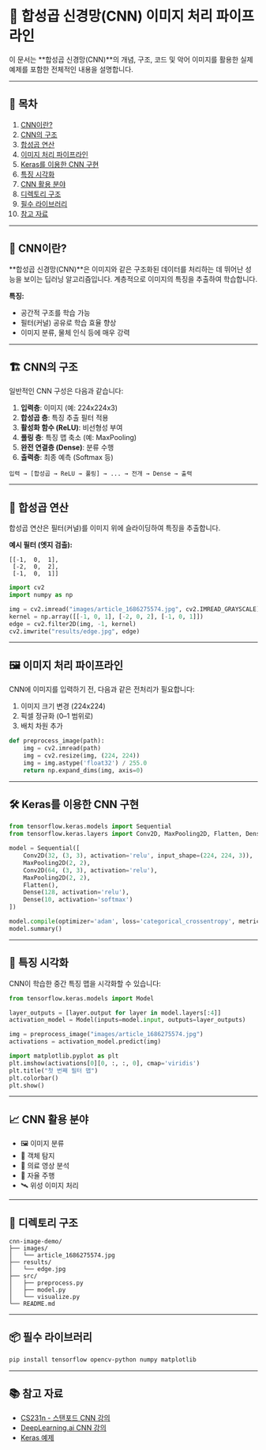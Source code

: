 
# 🧠 합성곱 신경망(CNN) 이미지 처리 파이프라인

이 문서는 **합성곱 신경망(CNN)**의 개념, 구조, 코드 및 악어 이미지를 활용한 실제 예제를 포함한 전체적인 내용을 설명합니다.

---

## 📌 목차

1. [CNN이란?](#-cnn이란)
2. [CNN의 구조](#-cnn의-구조)
3. [합성곱 연산](#-합성곱-연산)
4. [이미지 처리 파이프라인](#-이미지-처리-파이프라인)
5. [Keras를 이용한 CNN 구현](#-keras를-이용한-cnn-구현)
6. [특징 시각화](#-특징-시각화)
7. [CNN 활용 분야](#-cnn-활용-분야)
8. [디렉토리 구조](#-디렉토리-구조)
9. [필수 라이브러리](#-필수-라이브러리)
10. [참고 자료](#-참고-자료)

---

## 🧠 CNN이란?

**합성곱 신경망(CNN)**은 이미지와 같은 구조화된 데이터를 처리하는 데 뛰어난 성능을 보이는 딥러닝 알고리즘입니다. 계층적으로 이미지의 특징을 추출하여 학습합니다.

**특징:**

- 공간적 구조를 학습 가능
- 필터(커널) 공유로 학습 효율 향상
- 이미지 분류, 물체 인식 등에 매우 강력

---

## 🏗️ CNN의 구조

일반적인 CNN 구성은 다음과 같습니다:

1. **입력층**: 이미지 (예: 224x224x3)
2. **합성곱 층**: 특징 추출 필터 적용
3. **활성화 함수 (ReLU)**: 비선형성 부여
4. **풀링 층**: 특징 맵 축소 (예: MaxPooling)
5. **완전 연결층 (Dense)**: 분류 수행
6. **출력층**: 최종 예측 (Softmax 등)

```
입력 → [합성곱 → ReLU → 풀링] → ... → 전개 → Dense → 출력
```

---

## 🧮 합성곱 연산

합성곱 연산은 필터(커널)를 이미지 위에 슬라이딩하여 특징을 추출합니다.

**예시 필터 (엣지 검출):**
```
[[-1,  0,  1],
 [-2,  0,  2],
 [-1,  0,  1]]
```

```python
import cv2
import numpy as np

img = cv2.imread("images/article_1686275574.jpg", cv2.IMREAD_GRAYSCALE)
kernel = np.array([[-1, 0, 1], [-2, 0, 2], [-1, 0, 1]])
edge = cv2.filter2D(img, -1, kernel)
cv2.imwrite("results/edge.jpg", edge)
```

---

## 🖼️ 이미지 처리 파이프라인

CNN에 이미지를 입력하기 전, 다음과 같은 전처리가 필요합니다:

1. 이미지 크기 변경 (224x224)
2. 픽셀 정규화 (0–1 범위로)
3. 배치 차원 추가

```python
def preprocess_image(path):
    img = cv2.imread(path)
    img = cv2.resize(img, (224, 224))
    img = img.astype('float32') / 255.0
    return np.expand_dims(img, axis=0)
```

---

## 🛠️ Keras를 이용한 CNN 구현

```python
from tensorflow.keras.models import Sequential
from tensorflow.keras.layers import Conv2D, MaxPooling2D, Flatten, Dense

model = Sequential([
    Conv2D(32, (3, 3), activation='relu', input_shape=(224, 224, 3)),
    MaxPooling2D(2, 2),
    Conv2D(64, (3, 3), activation='relu'),
    MaxPooling2D(2, 2),
    Flatten(),
    Dense(128, activation='relu'),
    Dense(10, activation='softmax')
])

model.compile(optimizer='adam', loss='categorical_crossentropy', metrics=['accuracy'])
model.summary()
```

---

## 🧪 특징 시각화

CNN이 학습한 중간 특징 맵을 시각화할 수 있습니다:

```python
from tensorflow.keras.models import Model

layer_outputs = [layer.output for layer in model.layers[:4]]
activation_model = Model(inputs=model.input, outputs=layer_outputs)

img = preprocess_image("images/article_1686275574.jpg")
activations = activation_model.predict(img)

import matplotlib.pyplot as plt
plt.imshow(activations[0][0, :, :, 0], cmap='viridis')
plt.title("첫 번째 필터 맵")
plt.colorbar()
plt.show()
```

---

## 📈 CNN 활용 분야

- 🖼️ 이미지 분류
- 🎯 객체 탐지
- 🧬 의료 영상 분석
- 🚗 자율 주행
- 🛰️ 위성 이미지 처리

---

## 📂 디렉토리 구조

```
cnn-image-demo/
├── images/
│   └── article_1686275574.jpg
├── results/
│   └── edge.jpg
├── src/
│   ├── preprocess.py
│   ├── model.py
│   └── visualize.py
└── README.md
```

---

## 📦 필수 라이브러리

```bash
pip install tensorflow opencv-python numpy matplotlib
```

---

## 📚 참고 자료

- [CS231n - 스탠포드 CNN 강의](http://cs231n.stanford.edu/)
- [DeepLearning.ai CNN 강의](https://www.deeplearning.ai/)
- [Keras 예제](https://keras.io/examples/vision/)
